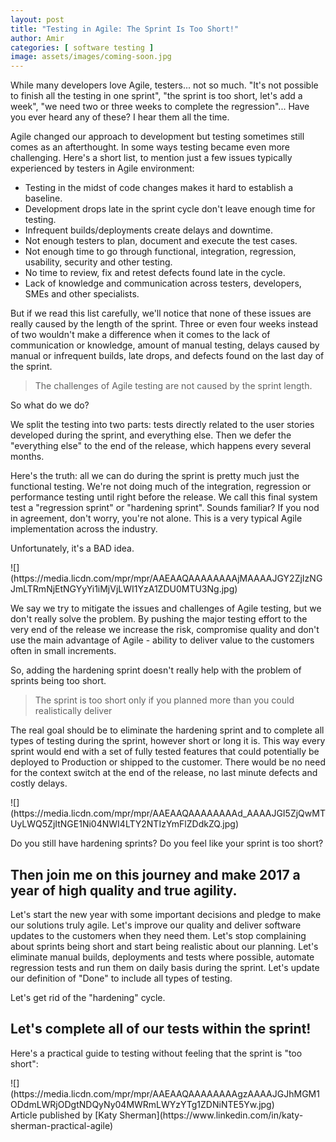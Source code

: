 ```yaml
---
layout: post
title: "Testing in Agile: The Sprint Is Too Short!"
author: Amir
categories: [ software testing ]
image: assets/images/coming-soon.jpg
---
```


While many developers love Agile, testers... not so much. "It's not possible to finish all the testing in one sprint", "the sprint is too short, let's add a week", "we need two or three weeks to complete the regression"... Have you ever heard any of these? I hear them all the time.

Agile changed our approach to development but testing sometimes still comes as an afterthought. In some ways testing became even more challenging. Here's a short list, to mention just a few issues typically experienced by testers in Agile environment:

*   Testing in the midst of code changes makes it hard to establish a baseline.
*   Development drops late in the sprint cycle don't leave enough time for testing.
*   Infrequent builds/deployments create delays and downtime.
*   Not enough testers to plan, document and execute the test cases.
*   Not enough time to go through functional, integration, regression, usability, security and other testing.
*   No time to review, fix and retest defects found late in the cycle.
*   Lack of knowledge and communication across testers, developers, SMEs and other specialists.

But if we read this list carefully, we'll notice that none of these issues are really caused by the length of the sprint. Three or even four weeks instead of two wouldn't make a difference when it comes to the lack of communication or knowledge, amount of manual testing, delays caused by manual or infrequent builds, late drops, and defects found on the last day of the sprint.

> The challenges of Agile testing are not caused by the sprint length.

So what do we do?

We split the testing into two parts: tests directly related to the user stories developed during the sprint, and everything else. Then we defer the "everything else" to the end of the release, which happens every several months.

Here's the truth: all we can do during the sprint is pretty much just the functional testing. We're not doing much of the integration, regression or performance testing until right before the release. We call this final system test a "regression sprint" or "hardening sprint". Sounds familiar? If you nod in agreement, don't worry, you're not alone. This is a very typical Agile implementation across the industry.

Unfortunately, it's a BAD idea.

<div class="slate-resizable-image-embed slate-image-embed__resize-full-width" data-imgsrc="https://media.licdn.com/mpr/mpr/AAEAAQAAAAAAAAjMAAAAJGY2ZjIzNGJmLTRmNjEtNGYyYi1iMjVjLWI1YzA1ZDU0MTU3Ng.jpg">![](https://media.licdn.com/mpr/mpr/AAEAAQAAAAAAAAjMAAAAJGY2ZjIzNGJmLTRmNjEtNGYyYi1iMjVjLWI1YzA1ZDU0MTU3Ng.jpg)</div>

We say we try to mitigate the issues and challenges of Agile testing, but we don't really solve the problem. By pushing the major testing effort to the very end of the release we increase the risk, compromise quality and don't use the main advantage of Agile - ability to deliver value to the customers often in small increments.

So, adding the hardening sprint doesn't really help with the problem of sprints being too short.

> The sprint is too short only if you planned more than you could realistically deliver

The real goal should be to eliminate the hardening sprint and to complete all types of testing during the sprint, however short or long it is. This way every sprint would end with a set of fully tested features that could potentially be deployed to Production or shipped to the customer. There would be no need for the context switch at the end of the release, no last minute defects and costly delays.

<div class="slate-resizable-image-embed slate-image-embed__resize-full-width" data-imgsrc="https://media.licdn.com/mpr/mpr/AAEAAQAAAAAAAAd_AAAAJGI5ZjQwMTUyLWQ5ZjItNGE1Ni04NWI4LTY2NTIzYmFlZDdkZQ.jpg">![](https://media.licdn.com/mpr/mpr/AAEAAQAAAAAAAAd_AAAAJGI5ZjQwMTUyLWQ5ZjItNGE1Ni04NWI4LTY2NTIzYmFlZDdkZQ.jpg)</div>

Do you still have hardening sprints? Do you feel like your sprint is too short?

## **Then join me on this journey and make 2017 a year of high quality and true agility.**

Let's start the new year with some important decisions and pledge to make our solutions truly agile. Let's improve our quality and deliver software updates to the customers when they need them. Let's stop complaining about sprints being short and start being realistic about our planning. Let's eliminate manual builds, deployments and tests where possible, automate regression tests and run them on daily basis during the sprint. Let's update our definition of "Done" to include all types of testing.

Let's get rid of the "hardening" cycle.

## Let's complete all of our tests within the sprint!

Here's a practical guide to testing without feeling that the sprint is "too short":

<div class="slate-resizable-image-embed slate-image-embed__resize-full-width" data-imgsrc="https://media.licdn.com/mpr/mpr/AAEAAQAAAAAAAAgzAAAAJGJhMGM1ODdmLWRjODgtNDQyNy04MWRmLWYzYTg1ZDNiNTE5Yw.jpg">![](https://media.licdn.com/mpr/mpr/AAEAAQAAAAAAAAgzAAAAJGJhMGM1ODdmLWRjODgtNDQyNy04MWRmLWYzYTg1ZDNiNTE5Yw.jpg)</div>

<div class="slate-resizable-image-embed slate-image-embed__resize-full-width" data-imgsrc="https://media.licdn.com/mpr/mpr/AAEAAQAAAAAAAAgzAAAAJGJhMGM1ODdmLWRjODgtNDQyNy04MWRmLWYzYTg1ZDNiNTE5Yw.jpg">Article published by [Katy Sherman](https://www.linkedin.com/in/katy-sherman-practical-agile)</div>